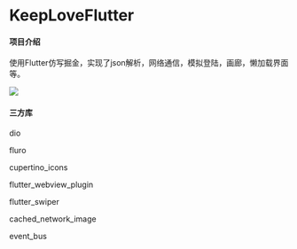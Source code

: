 # KeepLoveFlutter

#### 项目介绍
使用Flutter仿写掘金，实现了json解析，网络通信，模拟登陆，画廊，懒加载界面等。

![](.\keep_love_flutter\001.gif)

#### 三方库

dio

fluro

cupertino_icons

flutter_webview_plugin

flutter_swiper

cached_network_image

event_bus